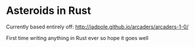 # Asteroids in Rust

Currently based entirely off: http://jadpole.github.io/arcaders/arcaders-1-0/

First time writing anything in Rust ever so hope it goes well